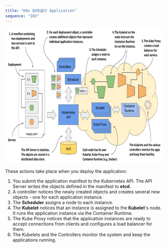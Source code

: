 ```yaml
---
title: "K8s 如何运行 Application"
sequence: "103"
---
```


![](/assets/images/k8s/deploy-an-application-to-k8s.png)

These actions take place when you deploy the application:

1. You submit the application manifest to the Kubernetes API.
   The API Server writes the objects defined in the manifest to **etcd**.
2. A controller notices the newly created objects and creates several new
   objects - one for each application instance.
3. The **Scheduler** assigns a node to each instance.
4. The **Kubelet** notices that an instance is assigned to the **Kubelet**'s node.
   It runs the application instance via the Container Runtime.
5. The Kube Proxy notices that the application instances are ready to
   accept connections from clients and configures a load balancer for them.
6. The Kubelets and the Controllers monitor the system and keep the applications running.
